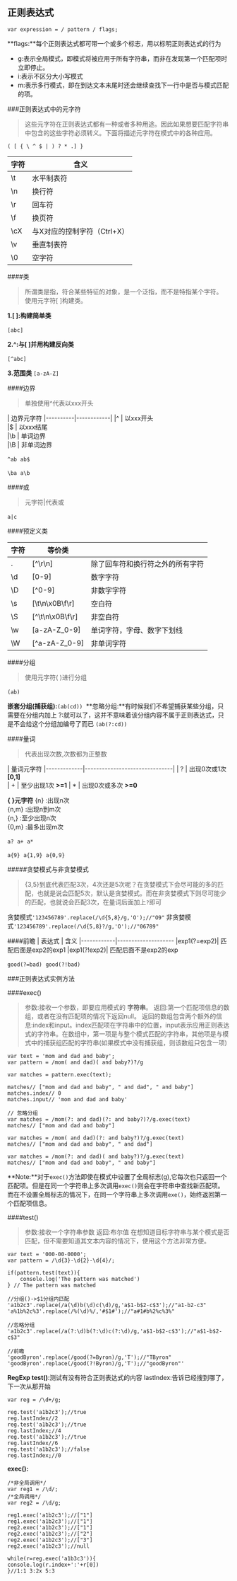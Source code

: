正则表达式
--------------
`var expression = / pattern / flags;`

**flags:**每个正则表达式都可带一个或多个标志，用以标明正则表达式的行为

+ g:表示全局模式，即模式将被应用于所有字符串，而非在发现第一个匹配项时立即停止。
+ i:表示不区分大小写模式
+ m:表示多行模式，即在到达文本末尾时还会继续查找下一行中是否与模式匹配的项。

###正则表达式中的元字符
>这些元字符在正则表达式都有一种或者多种用途。因此如果想要匹配字符串中包含的这些字符必须转义。下面将描述元字符在模式中的各种应用。

`( [ { \ ^ $ | ) ? * .] }`

|     字符   |     含义     |
|-----------|--------------|
| \t        | 水平制表符    
| \n        | 换行符
| \r        | 回车符
| \f        | 换页符
| \cX       | 与X对应的控制字符（Ctrl+X）
| \v        | 垂直制表符
| \0        | 空字符

####类
>所谓类是指，符合某些特征的对象，是一个泛指，而不是特指某个字符。
使用元字符[ ]构建类。

**1.[ ]:构建简单类**

`[abc]`
![]()

**2.^:与[ ]并用构建反向类**

`[^abc]`
![]()

**3.范围类**
`[a-zA-Z]`

####边界
>单独使用^代表以xxx开头

| 边界元字符 
|----------|------------|
|^         | 以xxx开头   
|$         | 以xxx结尾   
|\b        | 单词边界    
|\B        | 非单词边界  

`^ab`
![]()
`ab$`
![]()

`\ba` ![]()
`a\b` ![]()

####或
>元字符|代表或

`a|c` ![]()

####预定义类

| 字符 |      等价类      |           |
|-----|---------------- |-----------|
|.    | [^\r\n]         | 除了回车符和换行符之外的所有字符
|\d   | [0-9]           | 数字字符
|\D   | [^0-9]          | 非数字字符
|\s   | [\t\n\x0B\f\r]  | 空白符
|\S   | [^\t\n\x0B\f\r] | 非空白符
|\w   | [a-zA-Z_0-9]    | 单词字符，字母、数字下划线
|\W   | [^a-zA-Z_0-9]   | 非单词字符

####分组
>使用元字符( )进行分组

`(ab)` ![]()

**嵌套分组(捕获组):**`(ab(cd))` ![]()
**忽略分组:**有时候我们不希望捕获某些分组，只需要在分组内加上 ?:就可以了，这并不意味着该分组内容不属于正则表达式，只是不会给这个分组加编号了而已
`(ab(?:cd))` ![]()

####量词
>代表出现次数,次数都为正整数

| 量词元字符 
|-------------|-------------------------------|
| ?           | 出现0次或1次      **[0,1]**    
| +           | 至少出现1次       **>=1** 
| *           | 出现0次或多次     **>=0**

**{ }元字符**
{n}   :出现n次        
{n,m} :出现n到m次   
{n,}  :至少出现n次  
{0,m} :最多出现m次    

`a?` ![]()
`a+` ![]()
`a*` ![]()

`a{9}`   ![]()
`a{1,9}` ![]()
`a{0,9}` ![]()

#####贪婪模式与非贪婪模式
>{3,5}到底代表匹配3次，4次还是5次呢？在贪婪模式下会尽可能的多的匹配，也就是说会匹配5次，默认是贪婪模式。而在非贪婪模式下则尽可能少的匹配，也就说会匹配3次，在量词后面加上`?`即可

贪婪模式`'123456789'.replace(/\d{5,8}/g,'O');//"O9"`
非贪婪模式`'123456789'.replace(/\d{5,8}?/g,'O');//"06789"`

####前瞻
|      表达式 |    含义
|------------|--------------------
|exp1(?=exp2)| 匹配后面是exp2的exp1
|exp1(?!exp2)| 匹配后面不是exp2的exp

`good(?=bad)` ![]()
`good(?!bad)` ![]()


###正则表达式实例方法

####exec()
>参数:接收一个参数，即要应用模式的 **字符串**。
>返回:第一个匹配项信息的数组，或者在没有匹配项的情况下返回null。
返回的数组包含两个额外的信息:index和input。index匹配项在字符串中的位置，input表示应用正则表达式的字符串。在数组中，第一项是与整个模式匹配的字符串，其他项是与模式中的捕获组匹配的字符串(如果模式中没有捕获组，则该数组只包含一项)       

```
var text = 'mom and dad and baby';
var pattern = /mom( and dad)( and baby?)?/g

var matches = pattern.exec(text);

matches// ["mom and dad and baby", " and dad", " and baby"]
matches.index// 0
matches.input// 'mom and dad and baby'

// 忽略分组
var matches = /mom(?: and dad)(?: and baby?)?/g.exec(text)
matches// ["mom and dad and baby"]

var matches = /mom( and dad)(?: and baby?)?/g.exec(text)
matches// ["mom and dad and baby", " and dad"]

var matches = /mom(?: and dad)( and baby?)?/g.exec(text)
matches// ["mom and dad and baby", " and baby"]
```

**Note:**对于`exec()`方法即使在模式中设置了全局标志(g),它每次也只返回一个匹配项。但是在同一个字符串上多次调用`exec()`则会在字符串中查找新匹配项。而在不设置全局标志的情况下，在同一个字符串上多次调用`exe()`，始终返回第一个匹配项信息。

####test()
>参数:接收一个字符串参数
 返回:布尔值
在想知道目标字符串与某个模式是否匹配，但不需要知道其文本内容的情况下，使用这个方法非常方便。

```
var text = '000-00-0000';
var pattern = /\d{3}-\d{2}-\d{4}/;

if(pattern.test(text)){
    console.log('The pattern was matched')
} // The pattern was matched
```




```
//分组()->$1分组内匹配
'a1b2c3'.replace(/a(\d)b(\d)c(\d)/g,'a$1-b$2-c$3');//"a1-b2-c3"
'a%1b%2c%3'.replace(/%(\d)%/,'#$1#');//"a#1#b%2%c%3%"

//忽略分组
'a1b2c3'.replace(/a(?:\d)b(?:\d)c(?:\d)/g,'a$1-b$2-c$3');//"a$1-b$2-c$3"

//前瞻
'goodByron'.replace(/good(?=Byron)/g,'T');//"TByron"
'goodByron'.replace(/good(?!Byron)/g,'T');//"goodByron"'
```

**RegExp test()**:测试有没有符合正则表达式的内容 lastIndex:告诉已经搜到哪了，下一次从那开始

```
var reg = /\d+/g;

reg.test('a1b2c3');//true
reg.lastIndex//2
reg.test('a1b2c3');//true
reg.lastIndex;//4
reg.test('a1b2c3');//true
reg.lastIndex//6
reg.test('a1b2c3');//false
reg.lastIndex;//0
```

**exec():**

```
/*非全局调用*/
var reg1 = /\d/;
/*全局调用*/
var reg2 = /\d/g;

reg1.exec('a1b2c3');//["1"]
reg1.exec('a1b2c3');//["1"]
reg2.exec('a1b2c3');//["1"]
reg2.exec('a1b2c3');//["2"]
reg2.exec('a1b2c3');//["3"]
reg2.exec('a1b2c3');//null

while(r=reg.exec('a1b3c3')){
console.log(r.index+':'+r[0])
}//1:1 3:2x 5:3
```

